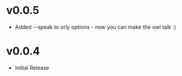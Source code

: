 # v0.0.5
 * Added --speak to orly options - now you can make the owl talk :)

# v0.0.4
 * Initial Release